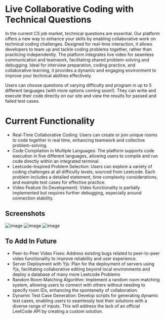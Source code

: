 
# Live Collaborative Coding with Technical Questions

In the current CS job market, technical questions are essential. Our platform offers a new way to enhance your skills by enabling collaborative work on technical coding challenges. Designed for real-time interaction, it allows developers to team up and tackle coding problems together, rather than practicing independently. The platform integrates live video for seamless communication and teamwork, facilitating shared problem-solving and debugging. Ideal for interview preparation, coding practice, and collaborative learning, it provides a dynamic and engaging environment to improve your technical abilities effectively.

Users can choose questions of varying difficulty and program in up to 5 different languages (with more options coming soon!). They can write and execute their code directly on our site and view the results for passed and failed test cases.

# Current Functionality
- Real-Time Collaborative Coding: Users can create or join unique rooms to code together in real time, enhancing teamwork and collective problem-solving.
- Code Compilation in Multiple Languages: The platform supports code execution in five different languages, allowing users to compile and run code directly within an integrated terminal.
- Leetcode-Inspired Problem Selection: Users can explore a variety of coding challenges at all difficulty levels, sourced from Leetcode. Each problem includes a detailed statement, time complexity considerations, and example test cases for effective practice.
- Video Feature (In Development): Video functionality is partially implemented but requires further debugging, especially around connection stability.

## Screenshots
![image](https://github.com/user-attachments/assets/e9b360cb-c358-4611-b8b6-a1083e9c1d4c)
![image](https://github.com/user-attachments/assets/d40f81ff-7537-4e69-91ec-991d8ef620b9)
![image](https://github.com/user-attachments/assets/f950f93b-9b00-4a28-bc14-42e8cf256ca4)


## To Add In Future
- Peer-to-Peer Video Fixes: Address existing bugs related to peer-to-peer video functionality to improve reliability and user experience.
- Server Deployment with Yjs: Plan for the deployment of servers using Yjs, facilitating collaborative editing beyond local environments and deploy a database of many more Leetcode Problems
- Random Room Matching Algorithm: Implement a random room matching system, allowing users to connect with others without needing to specify room IDs, enhancing the spontaneity of collaboration.
- Dynamic Test Case Generation: Develop scripts for generating dynamic test cases, enabling users to seamlessly test their solutions with a diverse range of inputs. This will address the lack of an official LeetCode API by creating a custom solution.
